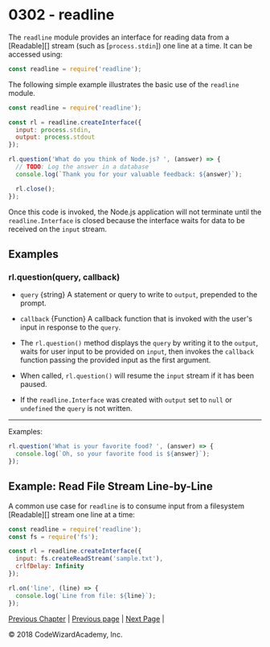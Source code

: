 # 0302 - readline

The `readline` module provides an interface for reading data from a [Readable][]
stream (such as [`process.stdin`]) one line at a time. It can be accessed using:

```js
const readline = require('readline');
```

The following simple example illustrates the basic use of the `readline` module.

```js
const readline = require('readline');

const rl = readline.createInterface({
  input: process.stdin,
  output: process.stdout
});

rl.question('What do you think of Node.js? ', (answer) => {
  // TODO: Log the answer in a database
  console.log(`Thank you for your valuable feedback: ${answer}`);

  rl.close();
});
```

Once this code is invoked, the Node.js application will not terminate until the
`readline.Interface` is closed because the interface waits for data to be
received on the `input` stream.

## Examples

### rl.question(query, callback)

- `query` {string} A statement or query to write to `output`, prepended to the prompt.
- `callback` {Function} A callback function that is invoked with the user's input in response to the `query`.

- The `rl.question()` method displays the `query` by writing it to the `output`, waits for user input to be provided on `input`, then invokes the `callback` function passing the provided input as the first argument.
- When called, `rl.question()` will resume the `input` stream if it has been paused.
- If the `readline.Interface` was created with `output` set to `null` or
`undefined` the `query` is not written.

---

Examples:

```js
rl.question('What is your favorite food? ', (answer) => {
  console.log(`Oh, so your favorite food is ${answer}`);
});
```

## Example: Read File Stream Line-by-Line

A common use case for `readline` is to consume input from a filesystem
[Readable][] stream one line at a time:

```js
const readline = require('readline');
const fs = require('fs');

const rl = readline.createInterface({
  input: fs.createReadStream('sample.txt'),
  crlfDelay: Infinity
});

rl.on('line', (line) => {
  console.log(`Line from file: ${line}`);
});
```

[Previous Chapter](/Chapters/02-NodeFundamentals) | [Previous page](/Chapters/03-CoreModules/0301-fs.md) | [Next Page](/Chapters/03-CoreModules/0303-http.md) | 

&copy; 2018 CodeWizardAcademy, Inc.

